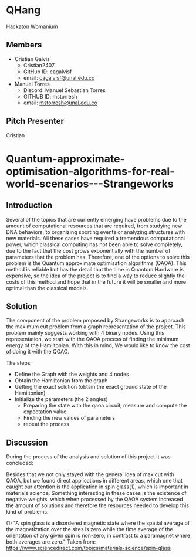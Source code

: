 # QHang
Hackaton Womanium


## Members
* Cristian Galvis
  * Cristian2407
  * GitHub ID: cagalvisf
  * email:     cagalvisf@unal.edu.co
* Manuel Torres
  * Discord: Manuel Sebastian Torres
  * GITHUB ID: mstorresh
  * email:     mstorresh@unal.edu.co

## Pitch Presenter

Cristian

# Quantum-approximate-optimisation-algorithms-for-real-world-scenarios---Strangeworks

## Introduction

Several of the topics that are currently emerging have problems due to the amount of computational resources that are required, from studying new DNA behaviors, to organizing sporting events or analyzing structures with new materials. All these cases have required a tremendous computational power, which classical computing has not been able to solve completely, due to the fact that the cost grows exponentially with the number of parameters that the problem has.
Therefore, one of the options to solve this problem is the Quantum approximate optimisation algorithms (QAOA). This method is reliable but has the detail that the time in Quantum Hardware is expensive, so the idea of the project is to find a way to reduce slightly the costs of this method and hope that in the future it will be smaller and more optimal than the classical models.   


## Solution

The component of the problem proposed by Strangeworks is to approach the maximum cut problem from a graph representation of the project. This problem mainly suggests working with 4 binary nodes. Using this representation, we start with the QAOA process of finding the minimum energy of the Hamiltonian. With this in mind, We would like to know the cost of doing it with the QOAO. 

The steps: 
* Define the Graph with the weights and 4 nodes
* Obtain the Hamiltonian from the graph 
* Getting the exact solution (obtain the exact ground state of the Hamiltonian)
* Initialize the parameters (the 2 angles)
  * Preparing the state with the qaoa circuit, measure and compute the expectation value.
  * Finding the new values of parameters
  * repeat the process     


## Discussion 

During the process of the analysis and solution of this project it was concluded: 




Besides that we not only stayed with the general idea of max cut with QAOA, but we found direct applications in different areas, which one that caught our attention is the application in spin glass(1), which is important in materials science. Something interesting in these cases is the existence of negative weights, which when processed by the QAOA system increased the amount of solutions and therefore the resources needed to develop this kind of problems.  
 
(1) "A spin glass is a disordered magnetic state where the spatial average of the magnetization over the sites is zero while the time average of the orientation of any given spin is non-zero, in contrast to a paramagnet where both averages are zero." Taken from: https://www.sciencedirect.com/topics/materials-science/spin-glass

